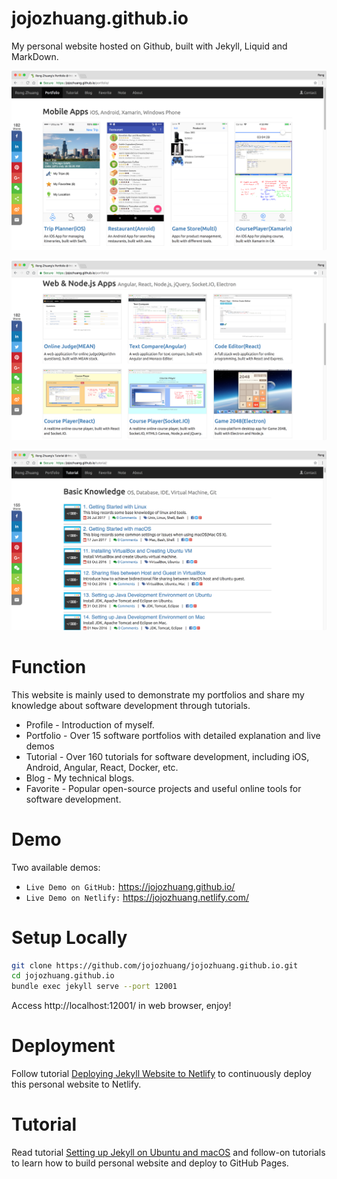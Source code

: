 # jojozhuang.github.io
My personal website hosted on Github, built with Jekyll, Liquid and MarkDown.

<kbd>![image](/assets/assets/github_portfolio1.png)</kbd>

<kbd>![image](/assets/assets/github_portfolio2.png)</kbd>

<kbd>![image](/assets/assets/github_tutorial.png)</kbd>

# Function
This website is mainly used to demonstrate my portfolios and share my knowledge about software development through tutorials.
* Profile - Introduction of myself.
* Portfolio - Over 15 software portfolios with detailed explanation and live demos
* Tutorial - Over 160 tutorials for software development, including iOS, Android, Angular, React, Docker, etc.
* Blog - My technical blogs.
* Favorite - Popular open-source projects and useful online tools for software development.

# Demo
Two available demos:
* `Live Demo on GitHub:` <a href="https://jojozhuang.github.io/" target="\_blank">https://jojozhuang.github.io/</a>
* `Live Demo on Netlify:` <a href="https://jojozhuang.netlify.com/" target="\_blank">https://jojozhuang.netlify.com/</a>

# Setup Locally
```bash
git clone https://github.com/jojozhuang/jojozhuang.github.io.git
cd jojozhuang.github.io
bundle exec jekyll serve --port 12001
```
Access http://localhost:12001/ in web browser, enjoy!

# Deployment
Follow tutorial [Deploying Jekyll Website to Netlify](https://jojozhuang.github.io/popular/jekyll/deploying-jekyll-website-to-netlify/) to continuously deploy this personal website to Netlify.

# Tutorial
Read tutorial [Setting up Jekyll on Ubuntu and macOS](https://jojozhuang.github.io/popular/jekyll/setting-up-jekyll-on-ubuntu-and-macos/) and follow-on tutorials to learn how to build personal website and deploy to GitHub Pages.
